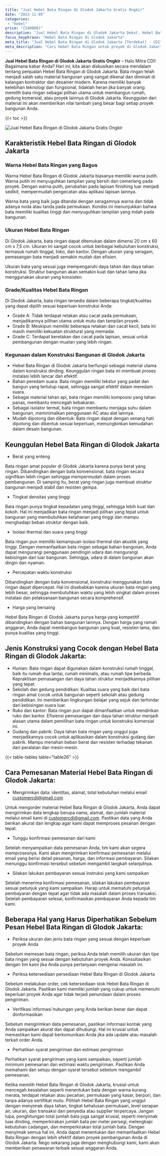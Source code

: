 ```yaml
---
title: "Jual Hebel Bata Ringan di Glodok Jakarta Gratis Ongkir"
date: "2023-11-05"
categories:
 - "hebel"
price: "[540000]"
description: "Jual Hebel Bata Ringan di Glodok Jakarta Dekat. Hebel Bata Ringan ini sering digunakan dalam proyek pembangunan sebagai bahan bangunan dinding yang kokoh dan tahan lama. Hubungi kami untuk informasi lebih lanjut."
focus_keyphrase: "Hebel Bata Ringan di Glodok Jakarta"
meta_title: "Jual Hebel Bata Ringan di Glodok Jakarta [Terdekat] - CDI"
meta_description: "Cari Hebel Bata Ringan untuk proyek di Glodok Jakarta? Kami menyediakan Hebel Bata Ringan berkualitas untuk material dinding. Segera dapatkan penawaran terbaik."
---
```


**Jual Hebel Bata Ringan di Glodok Jakarta Gratis Ongkir** – Halo Mitra CDI! Bagaimana kabar Anda? Hari ini, kita akan diskusikan secara mendalam tentang penjualan Hebel Bata Ringan di Glodok Jakarta. Bata ringan telah menjadi salah satu material bangunan yang sangat dikenal dan diminati di kalangan kontraktor dan desainer modern. Karena memiliki banyak kelebihan teknologi dan fungsional, tidaklah heran jika banyak orang memilih bata ringan sebagai pilihan utama untuk membangun rumah, gedung komersial, atau proyek lainnya di Glodok Jakarta. Keunggulan dari material ini akan memberikan nilai tambah yang besar bagi setiap proyek bangunan Anda.

{{< toc >}}

![Jual Hebel Bata Ringan di Glodok Jakarta Gratis Ongkir](/images/hebel/hebel-bataringan-12.jpg)

## Karakteristik Hebel Bata Ringan di Glodok Jakarta

### Warna Hebel Bata Ringan yang Bagus

Warna Hebel Bata Ringan di Glodok Jakarta biasanya memiliki warna putih. Warna putih ini menyuguhkan tampilan yang bersih dan cemerlang pada proyek. Dengan warna putih, perubahan pada lapisan finishing luar menjadi sedikit, mempermudah pengecatan atau aplikasi lapisan lainnya.

Warna bata yang baik juga ditandai dengan seragamnya warna dan tidak adanya noda atau tanda pada permukaan. Kondisi ini menunjukkan bahwa bata memiliki kualitas tinggi dan menyuguhkan tampilan yang indah pada bangunan.

### Ukuran Hebel Bata Ringan

Di Glodok Jakarta, bata ringan dapat ditemukan dalam dimensi 20 cm x 60 cm x 7,5 cm. Ukuran ini sangat cocok untuk berbagai kebutuhan konstruksi, termasuk rumah tinggal, toko, dan kantor. Dengan ukuran yang seragam, pemasangan bata menjadi semakin mudah dan efisien.

Ukuran bata yang sesuai juga mempengaruhi daya tahan dan daya tahan konstruksi. Struktur bangunan akan semakin kuat dan tahan lama jika menggunakan ukuran yang konsisten.

### Grade/Kualitas Hebel Bata Ringan

Di Glodok Jakarta, bata ringan tersedia dalam beberapa tingkat/kualitas yang dapat dipilih sesuai keperluan konstruksi Anda:

*   Grade A: Tidak terdapat retakan atau cacat pada permukaan, menjadikannya pilihan utama untuk mutu dan tampilan proyek.
*   Grade B: Meskipun memiliki beberapa retakan dan cacat kecil, bata ini masih memiliki kekuatan struktural yang memadai.
*   Grade C: Terdapat keretakan dan cacat pada lapisan, sesuai untuk pembangunan dengan muatan yang lebih ringan.

### Kegunaan dalam Konstruksi Bangunan di Glodok Jakarta

*   Hebel Bata Ringan di Glodok Jakarta berfungsi sebagai material utama dalam konstruksi dinding. Keunggulan ringan bata ini membuat proses instalasi lebih lancar dan efektif.
*   Bahan peredam suara: Bata ringan memiliki tekstur yang padat dan bangun yang tertutup rapat, sehingga sangat efektif dalam meredam suara.
*   Sebagai material tahan api, bata ringan memiliki komposisi yang tahan panas, membantu mencegah kebakaran.
*   Sebagai isolator termal, bata ringan membantu menjaga suhu dalam bangunan, meminimalkan penggunaan AC atau alat lainnya.
*   Mudah dipotong dan dibentuk: Bata ringan dapat dengan senang hati dipotong dan dibentuk sesuai keperluan, memungkinkan kemudahan dalam desain bangunan.

## Keunggulan Hebel Bata Ringan di Glodok Jakarta

*   Berat yang enteng

Bata ringan amat populer di Glodok Jakarta karena punya berat yang ringan. Dibandingkan dengan bata konvensional, bata ringan secara signifikan lebih ringan sehingga mempermudah dalam proses pembangunan. Di samping itu, berat yang ringan juga membuat struktur bangunan menjadi stabil dan resisten gempa.
*   Tingkat densitas yang tinggi

Bata ringan punya tingkat kepadatan yang tinggi, sehingga lebih kuat dan kokoh. Hal ini menjadikan bata ringan menjadi pilihan yang tepat untuk bangunan yang membutuhkan ketahanan yang tinggi dan mampu menghadapi beban struktur dengan baik.
*   Isolasi thermal dan suara yang tinggi

Bata ringan pun memiliki kemampuan isolasi thermal dan akustik yang tinggi. Dengan memanfaatkan bata ringan sebagai bahan bangunan, Anda dapat mengurangi penggunaan pendingin udara dan mengurangi kebisingan dari luar bangunan. Sehingga, udara di dalam bangunan akan dingin dan nyaman.
*   Percepatan waktu konstruksi

Dibandingkan dengan bata konvensional, konstruksi menggunakan bata ringan dapat dipercepat. Hal ini disebabkan karena ukuran bata ringan yang lebih besar, sehingga membutuhkan waktu yang lebih singkat dalam proses instalasi dan pelaksanaan bangunan secara komprehensif.
*   Harga yang bersaing

Hebel Bata Ringan di Glodok Jakarta punya harga yang kompetitif dibandingkan dengan bahan bangunan lainnya. Dengan harga yang ramah anggaran, Anda dapat membangun bangunan yang kuat, resisten lama, dan punya kualitas yang tinggi.

## Jenis Konstruksi yang Cocok dengan Hebel Bata Ringan di Glodok Jakarta:

*   Hunian: Bata ringan dapat digunakan dalam konstruksi rumah tinggal, baik itu rumah dua lantai, rumah minimalis, atau rumah tipe berbeda. Kepraktisan pemasangan dan daya tahan struktur menjadikannya pilihan yang tepat.
*   Sekolah dan gedung pendidikan: Kualitas suara yang baik dari bata ringan amat cocok untuk bangunan seperti sekolah atau gedung pendidikan. Ini memberikan lingkungan belajar yang sejuk dan terhindar dari kebisingan suara luar.
*   Ruko dan kantor: Bata ringan pun dapat dimanfaatkan untuk mendirikan ruko dan kantor. Efisiensi pemasangan dan daya tahan struktur menjadi alasan utama dalam pemilihan bata ringan untuk konstruksi komersial ini.
*   Gudang dan pabrik: Daya tahan bata ringan yang unggul juga menjadikannya cocok untuk aplikasikan dalam konstruksi gudang dan pabrik. Mampu menahan beban berat dan resisten terhadap tekanan dari peralatan dan mesin-mesin.

{{< table-tables table="table26" >}}

## Cara Pemesanan Material Hebel Bata Ringan di Glodok Jakarta:

*   Mengirimkan data: identitas, alamat, total kebutuhan melalui email customercdi@gmail.com

Untuk mengorder material Hebel Bata Ringan di Glodok Jakarta, Anda dapat mengirimkan data lengkap berupa nama, alamat, dan jumlah material melalui email kami di customercdi@gmail.com. Pastikan data yang Anda berikan akurat dan lengkap agar kami dapat memproses pesanan dengan tepat.
*   Tunggu konfirmasi pemesanan dari kami

Setelah menyampaikan data pemesanan Anda, tim kami akan segera memprosesnya. Kami akan mengirimkan konfirmasi pemesanan melalui email yang berisi detail pesanan, harga, dan informasi pembayaran. Silakan menunggu konfirmasi tersebut sebelum mengambil langkah selanjutnya.
*   Silakan lakukan pembayaran sesuai instruksi yang kami sampaikan

Setelah menerima konfirmasi pemesanan, silakan lakukan pembayaran sesuai petunjuk yang kami sampaikan. Harap untuk mematuhi petunjuk pembayaran dengan tepat agar tidak ada masalah dalam proses transaksi. Setelah pembayaran selesai, konfirmasikan pembayaran Anda kepada tim kami.

## Beberapa Hal yang Harus Diperhatikan Sebelum Pesan Hebel Bata Ringan di Glodok Jakarta:

*   Periksa ukuran dan jenis bata ringan yang sesuai dengan keperluan proyek Anda

Sebelum memesan bata ringan, periksa Anda telah memilih ukuran dan tipe bata ringan yang sesuai dengan kebutuhan proyek Anda. Konsultasikan dengan tim kami jika Anda punya pertanyaan mengenai masalah ini.
*   Periksa ketersediaan persediaan Hebel Bata Ringan di Glodok Jakarta

Sebelum melakukan order, cek ketersediaan stok Hebel Bata Ringan di Glodok Jakarta. Pastikan kami memiliki jumlah yang cukup untuk memenuhi keperluan proyek Anda agar tidak terjadi penundaan dalam proses pengiriman.
*   Verifikasi informasi hubungan yang Anda berikan benar dan dapat diinformasikan

Sebelum mengirimkan data pemesanan, pastikan informasi kontak yang Anda sampaikan akurat dan dapat dihubungi. Hal ini krusial untuk memastikan kami dapat berkomunikasi Anda jika ada update atau masalah terkait order Anda.
*   Perhatikan syarat pengiriman dan estimasi pengiriman

Perhatikan syarat pengiriman yang kami sampaikan, seperti jumlah minimum pemesanan dan estimasi waktu pengiriman. Pastikan Anda memahami dan setuju dengan syarat tersebut sebelum mengambil pemesanan.

Ketika memilih Hebel Bata Ringan di Glodok Jakarta, krusial untuk mencegah kesalahan seperti menentukan bata dengan warna kurang merata, terdapat retakan atau pecahan, permukaan yang kasar, berpori, dan tanpa adanya sertifikat mutu. Pilihlah Hebel Bata Ringan yang unggul dengan menyimak daya tahan, tingkat kehalusan permukaan, level serapan air, ukuran, dan transaksi dari penyedia atau supplier terpercaya. Jangan lupa, penghitungan total jumlah bata juga sangat krusial, seperti menyimak luas dinding, memperkirakan jumlah bata per meter persegi, melengkapi kebutuhan cadangan, dan memperkirakan total jumlah bata. Dengan menyimak semua hal ini, Anda dapat menentukan dan memanfaatkan Hebel Bata Ringan dengan lebih efektif dalam proyek pembangunan Anda di Glodok Jakarta. Nego sekarang juga dengan menghubungi kami, kami akan memberikan penawaran terbaik sesuai anggaran Anda.